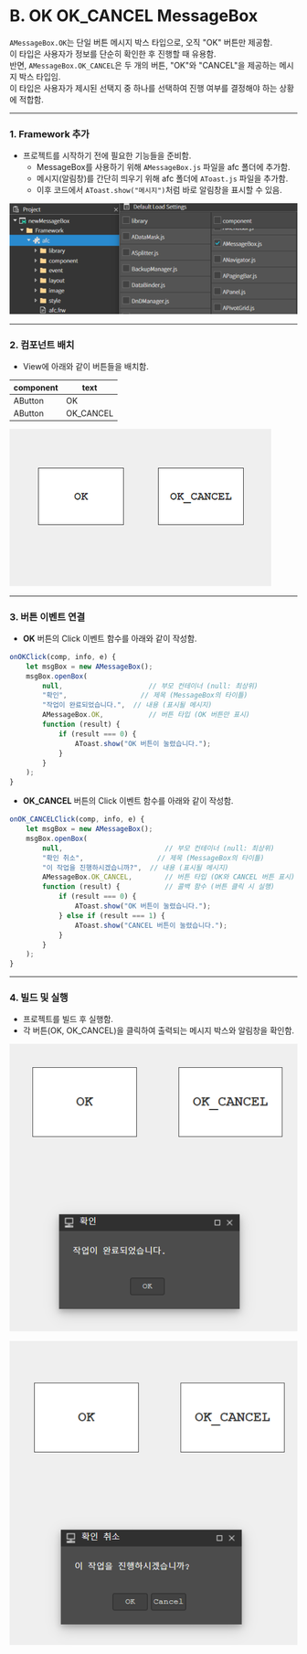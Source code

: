 # B. OK   OK\_CANCEL MessageBox

`AMessageBox.OK`는 단일 버튼 메시지 박스 타입으로, 오직 "OK" 버튼만 제공함.\
이 타입은 사용자가 정보를 단순히 확인한 후 진행할 때 유용함.\
반면, `AMessageBox.OK_CANCEL`은 두 개의 버튼, "OK"와 "CANCEL"을 제공하는 메시지 박스 타입임.\
이 타입은 사용자가 제시된 선택지 중 하나를 선택하여 진행 여부를 결정해야 하는 상황에 적합함.

***

### 1. Framework 추가

* 프로젝트를 시작하기 전에 필요한 기능들을 준비함.
  * MessageBox를 사용하기 위해 `AMessageBox.js` 파일을 afc 폴더에 추가함.
  * 메시지(알림창)를 간단히 띄우기 위해 afc 폴더에 `AToast.js` 파일을 추가함.
  * 이후 코드에서 `AToast.show("메시지")`처럼 바로 알림창을 표시할 수 있음.

![](<../../.gitbook/assets/MessageBox (1).png>)

***

### 2. 컴포넌트 배치

* View에 아래와 같이 버튼들을 배치함.

| component | text       |
| --------- | ---------- |
| AButton   | OK         |
| AButton   | OK\_CANCEL |

![](../../.gitbook/assets/OKMessageBox01.png)

***

### 3. 버튼 이벤트 연결

* **OK** 버튼의 Click 이벤트 함수를 아래와 같이 작성함.

```javascript
onOKClick(comp, info, e) {
    let msgBox = new AMessageBox();
    msgBox.openBox(
        null,                     // 부모 컨테이너 (null: 최상위)
        "확인",                  // 제목 (MessageBox의 타이틀)
        "작업이 완료되었습니다.",  // 내용 (표시될 메시지)
        AMessageBox.OK,           // 버튼 타입 (OK 버튼만 표시)
        function (result) {
            if (result === 0) {
                AToast.show("OK 버튼이 눌렸습니다.");
            }
        }
    );
}
```

* **OK\_CANCEL** 버튼의 Click 이벤트 함수를 아래와 같이 작성함.

```javascript
onOK_CANCELClick(comp, info, e) {
    let msgBox = new AMessageBox();
    msgBox.openBox(
        null,                         // 부모 컨테이너 (null: 최상위)
        "확인 취소",                  // 제목 (MessageBox의 타이틀)
        "이 작업을 진행하시겠습니까?",  // 내용 (표시될 메시지)
        AMessageBox.OK_CANCEL,        // 버튼 타입 (OK와 CANCEL 버튼 표시)
        function (result) {           // 콜백 함수 (버튼 클릭 시 실행)
            if (result === 0) {
                AToast.show("OK 버튼이 눌렸습니다.");
            } else if (result === 1) {
                AToast.show("CANCEL 버튼이 눌렸습니다.");
            }
        }
    );
}
```

***

### 4. 빌드 및 실행

* 프로젝트를 빌드 후 실행함.
* 각 버튼(OK, OK\_CANCEL)을 클릭하여 출력되는 메시지 박스와 알림창을 확인함.

![](../../.gitbook/assets/OKMessageBox02.png)

![](../../.gitbook/assets/OKMessageBox03.png)
